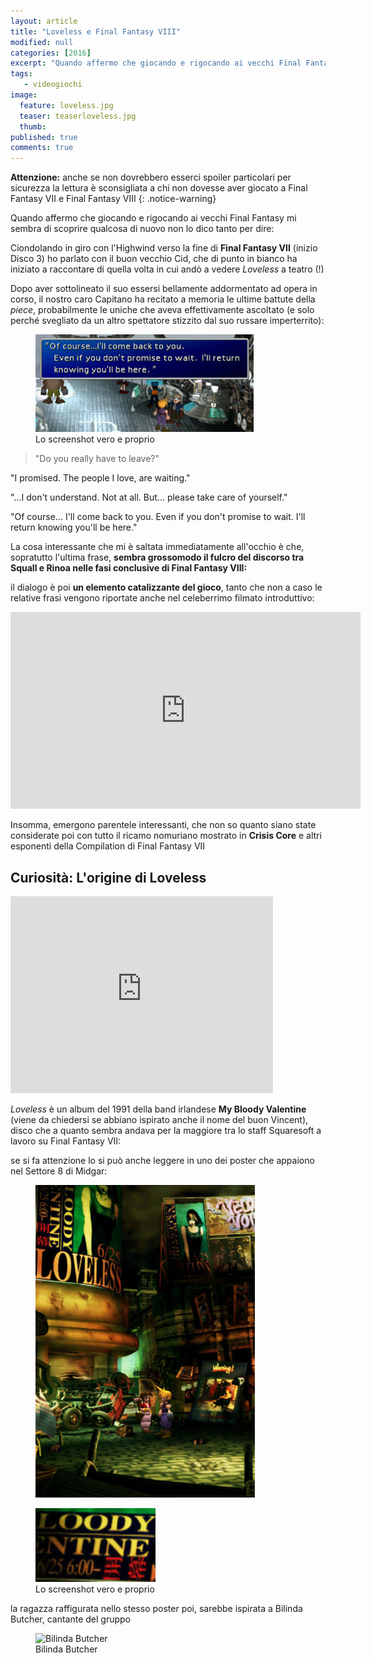 ```yaml
---
layout: article
title: "Loveless e Final Fantasy VIII"
modified: null
categories: [2016]
excerpt: "Quando affermo che giocando e rigocando ai vecchi Final Fantasy mi sembra di scoprire qualcosa di nuovo non lo dico tanto per dire..."
tags: 
   - videogiochi
image: 
  feature: loveless.jpg
  teaser: teaserloveless.jpg
  thumb: 
published: true
comments: true
---
```


**Attenzione:** anche se non dovrebbero esserci spoiler particolari per sicurezza la lettura è sconsigliata a chi non dovesse aver giocato a Final Fantasy VII e Final Fantasy VIII
{: .notice-warning}

Quando affermo che giocando e rigocando ai vecchi Final Fantasy mi sembra di scoprire qualcosa di nuovo non lo dico tanto per dire:

Ciondolando in giro con l'Highwind verso la fine di **Final Fantasy VII** (inizio Disco 3) ho parlato con il buon vecchio Cid, che di punto in bianco ha iniziato a raccontare di quella volta in cui andò a vedere _Loveless_ a teatro (!)

Dopo aver sottolineato il suo essersi bellamente addormentato ad opera in corso, il nostro caro Capitano ha recitato a memoria le ultime battute della _piece_, probabilmente le uniche che aveva effettivamente ascoltato (e solo perché svegliato da un altro spettatore stizzito dal suo russare imperterrito):

<figure>
	<img src="/gallery/loveless/cid.jpg" alt="Cid Higwind cita Loveless">
	<figcaption>Lo screenshot vero e proprio</figcaption>
</figure>

> "Do you really have to leave?"

 "I promised. The people I love, are waiting."

 "...I don't understand. Not at all. But... please take care of yourself."

 "Of course... I'll come back to you. Even if you don't promise to wait. I'll return knowing you'll be here."

La cosa interessante che mi è saltata immediatamente all'occhio è che, sopratutto l'ultima frase, **sembra grossomodo il fulcro del discorso tra Squall e Rinoa nelle fasi conclusive di Final Fantasy VIII:** 

il dialogo è poi **un elemento catalizzante del gioco**, tanto che non a caso le relative frasi vengono riportate anche nel celeberrimo filmato introduttivo:

<iframe width="560" height="315" src="https://www.youtube.com/embed/1GHCJJXqneU" frameborder="0" allowfullscreen></iframe>

Insomma, emergono parentele interessanti, che non so quanto siano state considerate poi con tutto il ricamo nomuriano mostrato in **Crisis Core** e altri esponenti della Compilation di Final Fantasy VII

## Curiosità: L'origine di Loveless

<iframe width="420" height="315" src="https://www.youtube.com/embed/OrMjc4oz0mY" frameborder="0" allowfullscreen></iframe>

_Loveless_ è un album del 1991 della band irlandese **My Bloody Valentine** (viene da chiedersi se abbiano ispirato anche il nome del buon Vincent), disco che a quanto sembra andava per la maggiore tra lo staff Squaresoft a lavoro su Final Fantasy VII:

se si fa attenzione lo si può anche leggere in uno dei poster che appaiono nel Settore 8 di Midgar:

<figure>
	<img src="/gallery/loveless/sector8loveless.jpg" alt="Sector 8 Loveless">
</figure>

<figure>
	<img src="/gallery/loveless/mybloodyvalentine.jpg" alt="My Bloody Valentine">
	<figcaption>Lo screenshot vero e proprio</figcaption>
</figure>

la ragazza raffigurata nello stesso poster poi, sarebbe ispirata a Bilinda Butcher, cantante del gruppo

<figure>
	<img src="/gallery/loveless/BlindaButcher.jpg" alt="Bilinda Butcher">
	<figcaption>Bilinda Butcher</figcaption>
</figure>